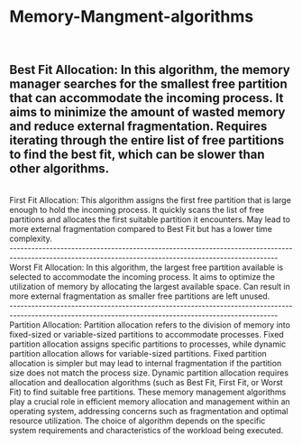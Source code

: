 # Memory-Mangment-algorithms
<br>

Best Fit Allocation:
In this algorithm, the memory manager searches for the smallest free partition that can accommodate the incoming process.
It aims to minimize the amount of wasted memory and reduce external fragmentation.
Requires iterating through the entire list of free partitions to find the best fit, which can be slower than other algorithms.
<br>
--------------------------------------------------------------------------------------------------------------------------------------------------------
<br>
First Fit Allocation:
This algorithm assigns the first free partition that is large enough to hold the incoming process.
It quickly scans the list of free partitions and allocates the first suitable partition it encounters.
May lead to more external fragmentation compared to Best Fit but has a lower time complexity.
<br>
--------------------------------------------------------------------------------------------------------------------------------------------------------
<br>
Worst Fit Allocation:
In this algorithm, the largest free partition available is selected to accommodate the incoming process.
It aims to optimize the utilization of memory by allocating the largest available space.
Can result in more external fragmentation as smaller free partitions are left unused.
<br>
--------------------------------------------------------------------------------------------------------------------------------------------------------
Partition Allocation:
Partition allocation refers to the division of memory into fixed-sized or variable-sized partitions to accommodate processes.
Fixed partition allocation assigns specific partitions to processes, while dynamic partition allocation allows for variable-sized partitions.
Fixed partition allocation is simpler but may lead to internal fragmentation if the partition size does not match the process size.
Dynamic partition allocation requires allocation and deallocation algorithms (such as Best Fit, First Fit, or Worst Fit) to find suitable free partitions.
These memory management algorithms play a crucial role in efficient memory allocation and management within an operating system, addressing concerns such as fragmentation and optimal resource utilization. The choice of algorithm depends on the specific system requirements and characteristics of the workload being executed.

